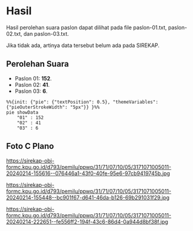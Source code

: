 # Hasil

Hasil perolehan suara paslon dapat dilihat pada file paslon-01.txt, paslon-02.txt, dan paslon-03.txt.

Jika tidak ada, artinya data tersebut belum ada pada SIREKAP.

## Perolehan Suara

 * Paslon 01: **152**.
 * Paslon 02: **41**.
 * Paslon 03: **6**.

```mermaid
%%{init: {"pie": {"textPosition": 0.5}, "themeVariables": {"pieOuterStrokeWidth": "5px"}} }%%
pie showData
    "01" : 152
    "02" : 41
    "03" : 6
```
## Foto C Plano

https://sirekap-obj-formc.kpu.go.id/d793/pemilu/ppwp/31/71/07/10/05/3171071005011-20240214-155616--076446a1-43f0-40fe-95e6-97cb9419745b.jpg

https://sirekap-obj-formc.kpu.go.id/d793/pemilu/ppwp/31/71/07/10/05/3171071005011-20240214-155448--bc901f67-d641-46da-b126-69b291031f29.jpg

https://sirekap-obj-formc.kpu.go.id/d793/pemilu/ppwp/31/71/07/10/05/3171071005011-20240214-222651--fe556ff2-194f-43c6-86d4-0a944d8bf38f.jpg
